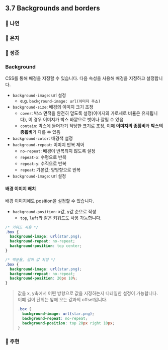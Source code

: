 ## 3.7 Backgrounds and borders

### 📝 나연

### 📝 은지

### 📝 정준

### Background

CSS를 통해 배경을 지정할 수 있습니다. 다음 속성을 사용해 배경을 지정하고 설정합니다.

- `background-image`: url 설정
  - e.g. `background-image: url(이미지 주소)`
- `background-size`: 배경의 이미지 크기 조정
  - `cover`: 박스 면적을 완전히 덮도록 설정(이미지의 가로세로 비율은 유지됩니다), 이 경우 이미지가 박스 바깥으로 벗어나 잘릴 수 있음
  - `contain`: 박스에 들어가기 적당한 크기로 조정, 이때 **이미지의 종횡비**와 **박스의 종횝비**가 다를 수 있음
- `background-color`: 배경색 설정
- `background-repeat`: 이미지 반복 제어
  - `no-repeat`: 배경이 반복되지 않도록 설정
  - `repeat-x`: 수평으로 반복
  - `repeat-y`: 수직으로 반복
  - `repeat`: 기본값; 양방향으로 반복
- `background-image`: url 설정

#### 배경 이미지 배치

배경 이미지에도 position을 설정할 수 있습니다.

- `background-position`: x값, y값 순으로 작성
  - `top`, `left`와 같은 키워드도 사용 가능합니다.

```css
/* 키워드 사용 */
.box {
  background-image: url(star.png);
  background-repeat: no-repeat;
  background-position: top center;
}

/* 백분율, 길이 값 지정 */
.box {
  background-image: url(star.png);
  background-repeat: no-repeat;
  background-position: 20px 10%;
}
```

> 값을 x, y축에서 어떤 방향으로 값을 지정하는지 디테일한 설정이 가능합니다.  
> 이떄 길이 단위는 앞에 오는 값과의 offset입니다.
>
> ```css
> .box {
>   background-image: url(star.png);
>   background-repeat: no-repeat;
>   background-position: top 20px right 10px;
> }
> ```

### 📝 주현
